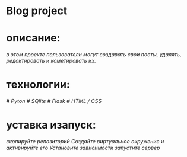 # Blog project

# описание:
*в этом проекте пользователи могут создавать свои посты, удалять, редоктировать и кометировать их.*

# технологии:
*# Pyton*
*# SQlite*
*# Flask*
*# HTML / CSS*

# уставка изапуск:
*скопируйте репозиторий*
*Создайте виртуальное окружение и активируйте его*
*Установите зависимости*
*запустите сервер*
 
